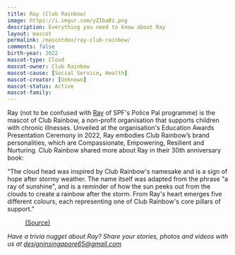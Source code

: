 ```yaml
---
title: Ray (Club Rainbow)
image: https://i.imgur.com/yZIbaBz.png
description: Everything you need to know about Ray
layout: mascot
permalink: /mascotdex/ray-club-rainbow/
comments: false
birth-year: 2022
mascot-type: Cloud
mascot-owner: Club Rainbow
mascot-cause: [Social Service, Health]
mascot-creator: [Unknown]
mascot-status: Active
mascot-family: 
---
```


Ray (not to be confused with <a href="https://www.designinsingapore.com/mascotdex/ray/" target="_blank">Ray</a> of SPF's Police Pal programme) is the mascot of Club Rainbow, a non-profit organisation that supports children with chronic illnesses. Unveiled at the organisation's Education Awards Presentation Ceremony in 2022, Ray embodies Club Rainbow’s brand personalities, which are Compassionate, Empowering, Resilient and Nurturing. Club Rainbow shared more about Ray in their 30th anniversary book:

“The cloud head was inspired by Club Rainbow's namesake and is a sign of hope after stormy weather. The name itself was adapted from the phrase "a ray of sunshine", and is a reminder of how the sun peeks out from the clouds to create a rainbow after the storm. From Ray's heart emerges five different colours, each representing one of Club Rainbow's core pillars of support.”

<figure>
<img src="https://i.imgur.com/bKpmLVe.png" alt="">
<figcaption><a href="https://static1.squarespace.com/static/552e430de4b036b38b3f0f45/t/63d2238d9deffb63aab580d2/1723781310444/30th+Anniversary.pdf" target="_blank">(Source)</a></figcaption>
</figure>


<i>Have a trivia nugget about Ray? Share your stories, photos and videos with us at designinsingapore65@gmail.com</i>
